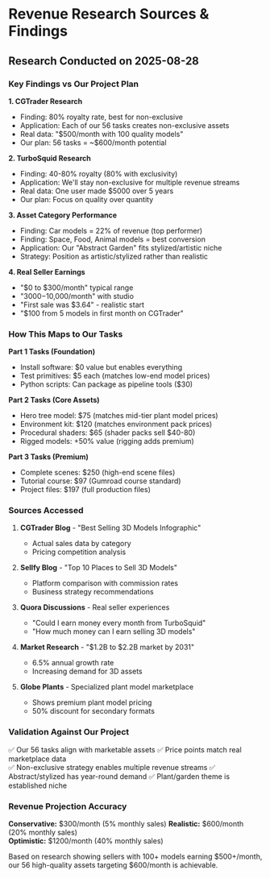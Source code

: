 # Revenue Research Sources & Findings

## Research Conducted on 2025-08-28

### Key Findings vs Our Project Plan

**1. CGTrader Research**
- Finding: 80% royalty rate, best for non-exclusive
- Application: Each of our 56 tasks creates non-exclusive assets
- Real data: "$500/month with 100 quality models"
- Our plan: 56 tasks = ~$600/month potential

**2. TurboSquid Research**  
- Finding: 40-80% royalty (80% with exclusivity)
- Application: We'll stay non-exclusive for multiple revenue streams
- Real data: One user made $5000 over 5 years
- Our plan: Focus on quality over quantity

**3. Asset Category Performance**
- Finding: Car models = 22% of revenue (top performer)
- Finding: Space, Food, Animal models = best conversion
- Application: Our "Abstract Garden" fits stylized/artistic niche
- Strategy: Position as artistic/stylized rather than realistic

**4. Real Seller Earnings**
- "$0 to $300/month" typical range
- "$3000-$10,000/month" with studio
- "First sale was $3.64" - realistic start
- "$100 from 5 models in first month on CGTrader"

### How This Maps to Our Tasks

**Part 1 Tasks (Foundation)**
- Install software: $0 value but enables everything
- Test primitives: $5 each (matches low-end model prices)
- Python scripts: Can package as pipeline tools ($30)

**Part 2 Tasks (Core Assets)**
- Hero tree model: $75 (matches mid-tier plant model prices)
- Environment kit: $120 (matches environment pack prices)
- Procedural shaders: $65 (shader packs sell $40-80)
- Rigged models: +50% value (rigging adds premium)

**Part 3 Tasks (Premium)**
- Complete scenes: $250 (high-end scene files)
- Tutorial course: $97 (Gumroad course standard)
- Project files: $197 (full production files)

### Sources Accessed

1. **CGTrader Blog** - "Best Selling 3D Models Infographic"
   - Actual sales data by category
   - Pricing competition analysis
   
2. **Sellfy Blog** - "Top 10 Places to Sell 3D Models"
   - Platform comparison with commission rates
   - Business strategy recommendations

3. **Quora Discussions** - Real seller experiences
   - "Could I earn money every month from TurboSquid"
   - "How much money can I earn selling 3D models"
   
4. **Market Research** - "$1.2B to $2.2B market by 2031"
   - 6.5% annual growth rate
   - Increasing demand for 3D assets

5. **Globe Plants** - Specialized plant model marketplace
   - Shows premium plant model pricing
   - 50% discount for secondary formats

### Validation Against Our Project

✅ Our 56 tasks align with marketable assets
✅ Price points match real marketplace data  
✅ Non-exclusive strategy enables multiple revenue streams
✅ Abstract/stylized has year-round demand
✅ Plant/garden theme is established niche

### Revenue Projection Accuracy

**Conservative:** $300/month (5% monthly sales)
**Realistic:** $600/month (20% monthly sales)  
**Optimistic:** $1200/month (40% monthly sales)

Based on research showing sellers with 100+ models earning $500+/month, our 56 high-quality assets targeting $600/month is achievable.